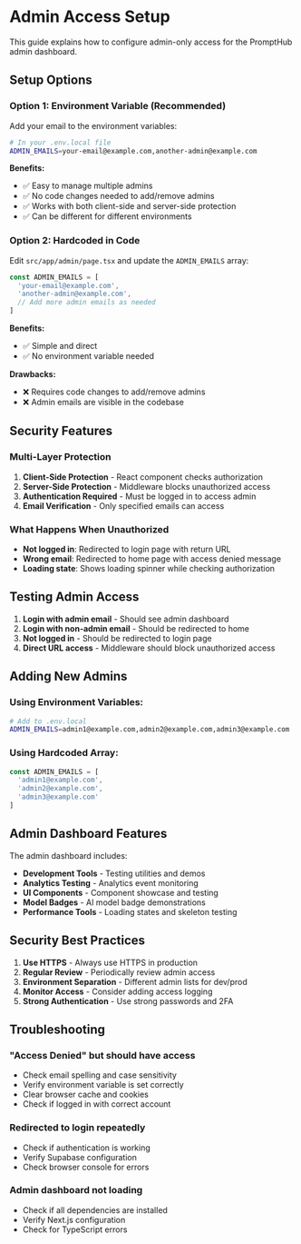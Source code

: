 # Admin Access Setup

This guide explains how to configure admin-only access for the PromptHub admin dashboard.

## Setup Options

### Option 1: Environment Variable (Recommended)

Add your email to the environment variables:

```bash
# In your .env.local file
ADMIN_EMAILS=your-email@example.com,another-admin@example.com
```

**Benefits:**
- ✅ Easy to manage multiple admins
- ✅ No code changes needed to add/remove admins
- ✅ Works with both client-side and server-side protection
- ✅ Can be different for different environments

### Option 2: Hardcoded in Code

Edit `src/app/admin/page.tsx` and update the `ADMIN_EMAILS` array:

```typescript
const ADMIN_EMAILS = [
  'your-email@example.com',
  'another-admin@example.com',
  // Add more admin emails as needed
]
```

**Benefits:**
- ✅ Simple and direct
- ✅ No environment variable needed

**Drawbacks:**
- ❌ Requires code changes to add/remove admins
- ❌ Admin emails are visible in the codebase

## Security Features

### Multi-Layer Protection

1. **Client-Side Protection** - React component checks authorization
2. **Server-Side Protection** - Middleware blocks unauthorized access
3. **Authentication Required** - Must be logged in to access admin
4. **Email Verification** - Only specified emails can access

### What Happens When Unauthorized

- **Not logged in**: Redirected to login page with return URL
- **Wrong email**: Redirected to home page with access denied message
- **Loading state**: Shows loading spinner while checking authorization

## Testing Admin Access

1. **Login with admin email** - Should see admin dashboard
2. **Login with non-admin email** - Should be redirected to home
3. **Not logged in** - Should be redirected to login page
4. **Direct URL access** - Middleware should block unauthorized access

## Adding New Admins

### Using Environment Variables:
```bash
# Add to .env.local
ADMIN_EMAILS=admin1@example.com,admin2@example.com,admin3@example.com
```

### Using Hardcoded Array:
```typescript
const ADMIN_EMAILS = [
  'admin1@example.com',
  'admin2@example.com', 
  'admin3@example.com'
]
```

## Admin Dashboard Features

The admin dashboard includes:
- **Development Tools** - Testing utilities and demos
- **Analytics Testing** - Analytics event monitoring
- **UI Components** - Component showcase and testing
- **Model Badges** - AI model badge demonstrations
- **Performance Tools** - Loading states and skeleton testing

## Security Best Practices

1. **Use HTTPS** - Always use HTTPS in production
2. **Regular Review** - Periodically review admin access
3. **Environment Separation** - Different admin lists for dev/prod
4. **Monitor Access** - Consider adding access logging
5. **Strong Authentication** - Use strong passwords and 2FA

## Troubleshooting

### "Access Denied" but should have access
- Check email spelling and case sensitivity
- Verify environment variable is set correctly
- Clear browser cache and cookies
- Check if logged in with correct account

### Redirected to login repeatedly
- Check if authentication is working
- Verify Supabase configuration
- Check browser console for errors

### Admin dashboard not loading
- Check if all dependencies are installed
- Verify Next.js configuration
- Check for TypeScript errors

